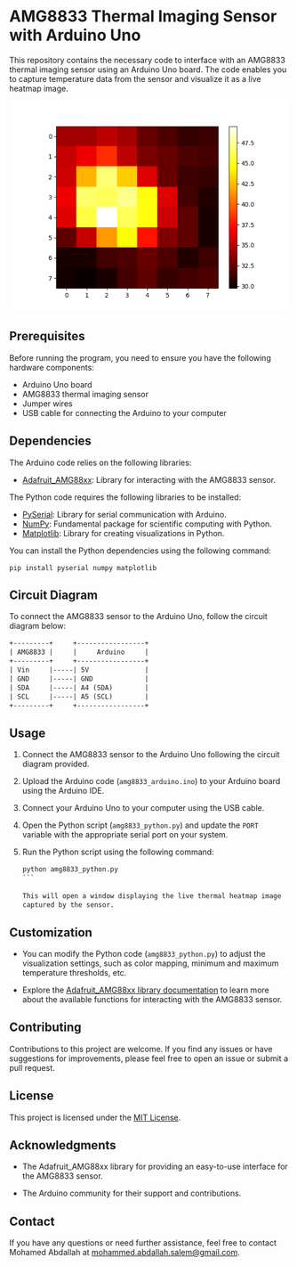 # AMG8833 Thermal Imaging Sensor with Arduino Uno

This repository contains the necessary code to interface with an AMG8833 thermal imaging sensor using an Arduino Uno board. The code enables you to capture temperature data from the sensor and visualize it as a live heatmap image.

![Thermal Image](https://github.com/MAzewail/AMG8833-Thermal-Imaging/blob/main/frame_39.png)

## Prerequisites

Before running the program, you need to ensure you have the following hardware components:

- Arduino Uno board
- AMG8833 thermal imaging sensor
- Jumper wires
- USB cable for connecting the Arduino to your computer

## Dependencies

The Arduino code relies on the following libraries:

- [Adafruit_AMG88xx](https://github.com/adafruit/Adafruit_AMG88xx): Library for interacting with the AMG8833 sensor.

The Python code requires the following libraries to be installed:

- [PySerial](https://pythonhosted.org/pyserial/): Library for serial communication with Arduino.
- [NumPy](https://numpy.org/): Fundamental package for scientific computing with Python.
- [Matplotlib](https://matplotlib.org/): Library for creating visualizations in Python.

You can install the Python dependencies using the following command:

```
pip install pyserial numpy matplotlib
```

## Circuit Diagram

To connect the AMG8833 sensor to the Arduino Uno, follow the circuit diagram below:

```
+---------+     +-----------------+
| AMG8833 |     |     Arduino     |
+---------+     +-----------------+
| Vin     |-----| 5V              |
| GND     |-----| GND             |
| SDA     |-----| A4 (SDA)        |
| SCL     |-----| A5 (SCL)        |
+---------+     +-----------------+
```

## Usage

1. Connect the AMG8833 sensor to the Arduino Uno following the circuit diagram provided.

2. Upload the Arduino code (`amg8833_arduino.ino`) to your Arduino board using the Arduino IDE.

3. Connect your Arduino Uno to your computer using the USB cable.

4. Open the Python script (`amg8833_python.py`) and update the `PORT` variable with the appropriate serial port on your system.

5. Run the Python script using the following command:

   ````
   python amg8833_python.py
   ```

   This will open a window displaying the live thermal heatmap image captured by the sensor.

## Customization

- You can modify the Python code (`amg8833_python.py`) to adjust the visualization settings, such as color mapping, minimum and maximum temperature thresholds, etc.

- Explore the [Adafruit_AMG88xx library documentation](https://github.com/adafruit/Adafruit_AMG88xx) to learn more about the available functions for interacting with the AMG8833 sensor.

## Contributing

Contributions to this project are welcome. If you find any issues or have suggestions for improvements, please feel free to open an issue or submit a pull request.

## License

This project is licensed under the [MIT License](LICENSE).

## Acknowledgments

- The Adafruit_AMG88xx library for providing an easy-to-use interface for the AMG8833 sensor.

- The Arduino community for their support and contributions.

## Contact

If you have any questions or need further assistance, feel free to contact Mohamed Abdallah at mohammed.abdallah.salem@gmail.com.
